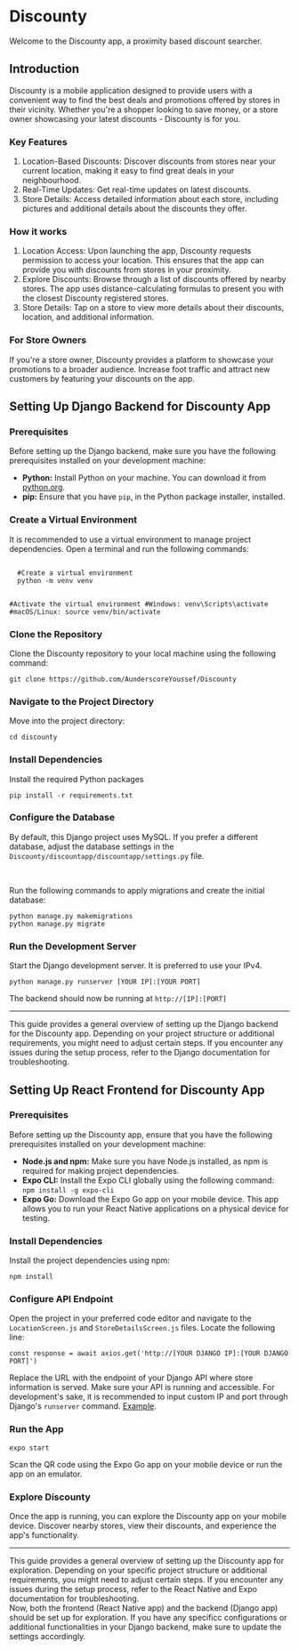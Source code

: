<h1>Discounty</h1>
<p>Welcome to the Discounty app, a proximity based discount searcher.</p>
<h2>Introduction</h2>
<p>Discounty is a mobile application designed to provide users with a convenient way to find
the best deals and promotions offered by stores in their vicinity. Whether you're a shopper looking to save
money, or a store owner showcasing your latest discounts - Discounty is for you.</p>

<h3>Key Features</h3>
<ol><li>Location-Based Discounts: Discover discounts from stores near your current location,
making it easy to find great deals in your neighbourhood.</li>
<li>Real-Time Updates: Get real-time updates on latest discounts.</li>
<li>Store Details: Access detailed information about each store, including pictures and additional details about
the discounts they offer.</li>
</ol>

<h3>How it works</h3>
<ol><li>
  Location Access: Upon launching the app, Discounty requests permission to access your location. This ensures that the app
  can provide you with discounts from stores in your proximity.
</li>
<li>
  Explore Discounts: Browse through a list of discounts offered by nearby stores. The app uses distance-calculating formulas
  to present you with the closest Discounty registered stores.
</li>
<li>
  Store Details: Tap on a store to view more details about their discounts, location, and additional information.
</li></ol>

<h3>For Store Owners</h3>
<p>If you're a store owner, Discounty provides a platform to showcase your promotions to a broader audience. Increase foot
traffic and attract new customers by featuring your discounts on the app.</p>




<!--BACKEND-->

<h2>Setting Up Django Backend for Discounty App</h2>
<h3>Prerequisites</h3>
<p>Before setting up the Django backend, make sure you have the following prerequisites installed on your development machine:</p>
<ul><li><b>Python:</b> Install Python on your machine. You can download it from <a href="python.org">python.org</a>.</li>
<li><b>pip:</b> Ensure that you have <code>pip</code>, in the Python package installer, installed.</li></ul>

<h3>Create a Virtual Environment</h3>
<p>It is recommended to use a virtual environment to manage project dependencies. Open a terminal and run the following commands:</p>
<code>
  #Create a virtual environment
  python -m venv venv

  #Activate the virtual environment
  #Windows:
  venv\Scripts\activate
  #macOS/Linux:
  source venv/bin/activate
</code>

<h3>Clone the Repository</h3>
<p>Clone the Discounty repository to your local machine using the following command:</p>
<code>git clone https://github.com/AunderscoreYoussef/Discounty</code>

<h3>Navigate to the Project Directory</h3>
<p>Move into the project directory:</p>
<code>cd discounty</code>

<h3>Install Dependencies</h3>
<p>Install the required Python packages</p>
<code>pip install -r requirements.txt</code>

<h3>Configure the Database</h3>
<p>By default, this Django project uses MySQL. If you prefer a different database, adjust the database settings in the <code>Discounty/discountapp/discountapp/settings.py</code> file.</p>
<br>
<p>Run the following commands to apply migrations and create the initial database: </p>
<code>python manage.py makemigrations
python manage.py migrate</code>

<h3>Run the Development Server</h3>
<p>Start the Django development server. It is preferred to use your IPv4.</p>
<code>python manage.py runserver [YOUR IP]:[YOUR PORT]</code>
<p>The backend should now be running at <code>http://[IP]:[PORT]</code></p>

<hr>

<p>This guide provides a general overview of setting up the Django backend for the Discounty app. Depending on your project structure or additional requirements, you might need to adjust certain steps. If you encounter any issues during the setup process, refer to the Django documentation for troubleshooting.</p>


<!--FRONTEND-->

<h2>Setting Up React Frontend for Discounty App</h2>
<h3>Prerequisites</h3>
<p>Before setting up the Discounty app, ensure that you have the following prerequisites installed on your development machine:
</p>
<ul><li><b>Node.js and npm:</b> Make sure you have Node.js installed, as npm is required for making project dependencies.</li>
<li><b>Expo CLI:</b> Install the Expo CLI globally using the following command: <br>
<code>npm install -g expo-cli</code></li>
<li><b>Expo Go:</b> Download the Expo Go app on your mobile device. This app allows you to run your React Native applications
on a physical device for testing.</li></ul>

<h3>Install Dependencies</h3>
<p>Install the project dependencies using npm:</p>
<code>npm install</code>

<h3>Configure API Endpoint</h3>
<p>Open the project in your preferred code editor and navigate to the <code>LocationScreen.js</code> and <code>StoreDetailsScreen.js</code> files.
Locate the following line:</p>
<code>const response = await axios.get('http://[YOUR DJANGO IP]:[YOUR DJANGO PORT]')</code>
<p>Replace the URL with the endpoint of your Django API where store information is served. Make sure your API is running and accessible. For development's sake, it is recommended to input custom IP and port through Django's <code>runserver</code> command. <a href="#example">Example</a>.</p>

<h3>Run the App</h3>
<code>expo start</code>
<p>Scan the QR code using the Expo Go app on your mobile device or run the app on an emulator.</p>

<h3>Explore Discounty</h3>
<p>Once the app is running, you can explore the Discounty app on your mobile device. Discover nearby stores, view their discounts, and experience the app's functionality.</p>

<hr>

This guide provides a general overview of setting up the Discounty app for exploration. Depending on your specific project structure or additional requirements, you might need to adjust certain steps. If you encounter any issues during the setup process, refer to the React Native and Expo documentation for troubleshooting. 
<br>
Now, both the frontend (React Native app) and the backend (Django app) should be set up for exploration. If you have any specificc configurations or additional functionalities in your Django backend, make sure to update the settings accordingly.
